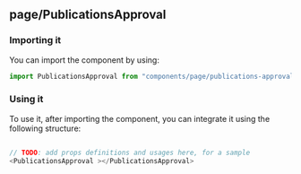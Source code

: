 ## page/PublicationsApproval

<!-- TODO: add a description here! -->

### Importing it

You can import the component by using:

```js
import PublicationsApproval from "components/page/publications-approval";
```

### Using it

To use it, after importing the component, you can integrate it using the following structure:

```js

// TODO: add props definitions and usages here, for a sample
<PublicationsApproval ></PublicationsApproval>

```